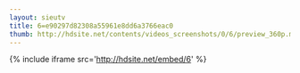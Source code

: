 ```yaml
---
layout: sieutv
title: 6=e90297d82308a55961e8dd6a3766eac0
thumb: http://hdsite.net/contents/videos_screenshots/0/6/preview_360p.mp4.jpg
---
```

{% include iframe src='http://hdsite.net/embed/6' %}
